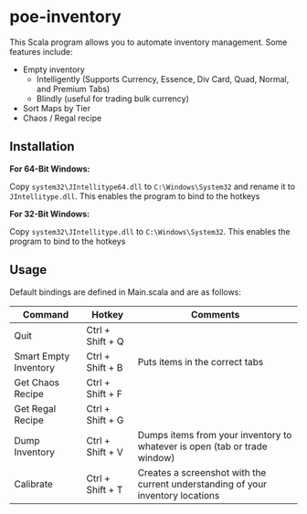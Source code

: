 # poe-inventory

This Scala program allows you to automate inventory management. Some features include:

 - Empty inventory
    - Intelligently (Supports Currency, Essence, Div Card, Quad, Normal, and Premium Tabs)
    - Blindly (useful for trading bulk currency)
 - Sort Maps by Tier
 - Chaos / Regal recipe

## Installation

**For 64-Bit Windows:**

Copy `system32\JIntellitype64.dll` to `C:\Windows\System32` and rename it to `JIntellitype.dll`. This enables the program to bind to the hotkeys

**For 32-Bit Windows:**

Copy `system32\JIntellitype.dll` to `C:\Windows\System32`. This enables the program to bind to the hotkeys

## Usage

Default bindings are defined in Main.scala and are as follows:


| Command               | Hotkey           | Comments                                                                        |
|-----------------------|------------------|---------------------------------------------------------------------------------|
| Quit                  | Ctrl + Shift + Q |                                                                                 |
| Smart Empty Inventory | Ctrl + Shift + B | Puts items in the correct tabs                                                  |
| Get Chaos Recipe      | Ctrl + Shift + F |                                                                                 |
| Get Regal Recipe      | Ctrl + Shift + G |                                                                                 |
| Dump Inventory        | Ctrl + Shift + V | Dumps items from your inventory to whatever is open (tab or trade window)       |
| Calibrate             | Ctrl + Shift + T | Creates a screenshot with the current understanding of your inventory locations |
